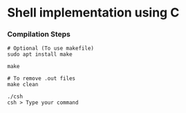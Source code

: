 # Shell implementation using C #

### Compilation Steps ###
````
# Optional (To use makefile)
sudo apt install make

make

# To remove .out files
make clean 

./csh
csh > Type your command
````